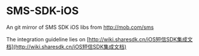 SMS-SDK-iOS
============

An git mirror of SMS SDK iOS libs from http://mob.com/sms

The integration guideline lies on [http://wiki.sharesdk.cn/iOS短信SDK集成文档](http://wiki.sharesdk.cn/iOS短信SDK集成文档)